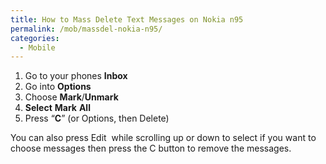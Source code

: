 ```yaml
---
title: How to Mass Delete Text Messages on Nokia n95
permalink: /mob/massdel-nokia-n95/
categories:
  - Mobile
---
```

  1. Go to your phones **Inbox**
  2. Go into **Options**
  3. Choose **Mark**/**Unmark**
  4. **Select** **Mark** **All**
  5. Press &#8220;**C**&#8221; (or Options, then Delete)

You can also press Edit  while scrolling up or down to select if you want to choose messages then press the C button to remove the messages.
